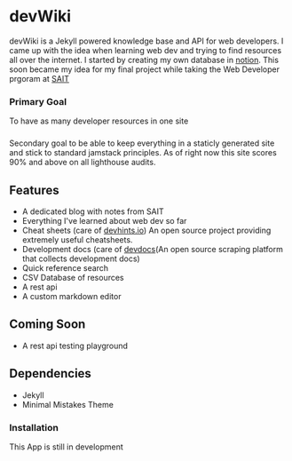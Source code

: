 
# devWiki

devWiki is a Jekyll powered knowledge base and API for web developers. I came up with the idea when learning web dev and trying to find resources all over the internet. I started by creating my own database in [notion](https://notion.io). This soon became my idea for my final project while taking the Web Developer prgoram at [SAIT](https://sait.ca)

### Primary Goal 

To have as many developer resources in one site 

### 

Secondary goal to be able to keep everything in a staticly generated site and stick to standard jamstack principles. As of right now this site scores 90% and above on all lighthouse audits. 

## Features

- A dedicated blog with notes from SAIT
- Everything I've learned about web dev so far
- Cheat sheets (care of [devhints.io](http://devhints.io)) An open source project providing extremely useful cheatsheets.
- Development docs (care of [devdocs](https://devdocs.io)(An open source scraping platform that collects development docs)
- Quick reference search
- CSV Database of resources 
- A rest api
- A custom markdown editor 

## Coming Soon

- A rest api testing playground 

## Dependencies

- Jekyll
- Minimal Mistakes Theme

### Installation

This App is still in development
